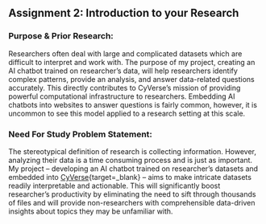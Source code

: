 ## Assignment 2: Introduction to your Research

### Purpose & Prior Research: 

Researchers often deal with large and complicated datasets which are difficult to interpret and work with. The purpose of my project, creating an AI chatbot trained on researcher’s data, will help researchers identify complex patterns, provide an analysis, and answer data-related questions accurately. This directly contributes to CyVerse’s mission of providing powerful computational infrastructure to researchers. Embedding AI chatbots into websites to answer questions is fairly common, however, it is uncommon to see this model applied to a research setting at this scale. 

### Need For Study Problem Statement: 

The stereotypical definition of research is collecting information. However, analyzing their data is a time consuming process and is just as important. My project – developing an AI chatbot trained on researcher’s datasets and embedded into [CyVerse](https://cyverse.org/){target=_blank} – aims to make intricate datasets readily interpretable and actionable. This will significantly boost researcher’s productivity by eliminating the need to sift through thousands of files and will provide non-researchers with comprehensible data-driven insights about topics they may be unfamiliar with.